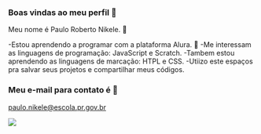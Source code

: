 



### Boas vindas ao meu perfil 👋

Meu nome é Paulo Roberto Nikele. 🦅

-Estou aprendendo a programar com a plataforma Alura. 🙊
-Me interessam as linguagens de programação: JavaScript e Scratch. 
-Tambem estou aprendendo as linguagens de marcação: HTPL e CSS.
-Utiizo este espaços pra salvar seus projetos e compartilhar meus códigos.

### Meu e-mail para contato é 🤙

paulo.nikele@escola.pr.gov.br



<!--
**Nikeele/Nikeele** is a ✨ _special_ ✨ repository because its `README.md` (this file) appears on your GitHub profile.

Here are some ideas to get you started:

- 🔭 I’m currently working on ...
- 🌱 I’m currently learning ...
- 👯 I’m looking to collaborate on ...
- 🤔 I’m looking for help with ...
- 💬 Ask me about ...
- 📫 How to reach me: ...
- 😄 Pronouns: ...
- ⚡ Fun fact: ...
-->
![](https://media.tenor.com/Jg5grso43zQAAAAi/coxa-coritiba.gif)
